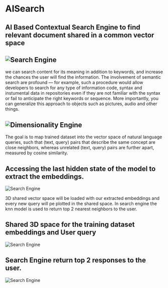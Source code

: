 # AISearch
## AI Based Contextual Search Engine to find relevant document shared in a common vector space
## ![Search Engine](https://github.com/Neerajcerebrum/AISearch/blob/develop/images/engineAI.jpeg)

we can search content for its meaning in addition to keywords, and increase the chances the user will find the information. The involvement of semantic search are profound — for example, such a procedure would allow developers to search for any type of information code, syntax and instumental data in repositories even if they are not familiar with the syntax or fail to anticipate the right keywords or sequence. More importantly, you can generalize this approach to objects such as pictures, audio and other things.

## ![Dimensionality Engine](https://github.com/Neerajcerebrum/AISearch/blob/develop/images/animation.gif)

The goal is to map trained dataset into the vector space of natural language queries, such that (text, query) pairs that describe the same concept are close neighbors, whereas unrelated (text, query) pairs are further apart, measured by cosine similarity.
<!-- 
##NLP text similarity, how it works and maths behind it
![Search Engine](https://github.com/Neerajcerebrum/AISearch/blob/develop/images/Brain.png) -->

## Accessing the last hidden state of the model to extract the embeddings.
![Search Engine](https://github.com/Neerajcerebrum/AISearch/blob/develop/images/model.png)

3D shared vector space will be loaded with our extracted embeddings and every new query
will pe plotted in the shared space. In search engine the knn model is used to return top 2 nearest neighbors to the user.

## Shared 3D space for the training dataset embeddings and User query
 ![Search Engine](https://github.com/Neerajcerebrum/AISearch/blob/develop/images/embed.png)

## Search Engine return top 2 responses to the user. 
![Search Engine](https://github.com/Neerajcerebrum/AISearch/blob/develop/images/se.png)